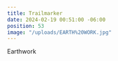 ```yaml
---
title: Trailmarker
date: 2024-02-19 00:51:00 -06:00
position: 53
image: "/uploads/EARTH%20WORK.jpg"
---
```


Earthwork